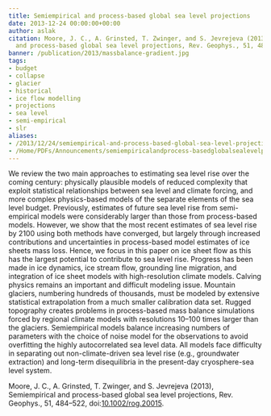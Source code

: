```yaml
---
title: Semiempirical and process-based global sea level projections
date: 2013-12-24 00:00:00+00:00
author: aslak
citation: Moore, J. C., A. Grinsted, T. Zwinger, and S. Jevrejeva (2013), Semiempirical
  and process-based global sea level projections, Rev. Geophys., 51, 484–522, doi:10.1002/rog.20015"
banner: /publication/2013/massbalance-gradient.jpg
tags:
- budget
- collapse
- glacier
- historical
- ice flow modelling
- projections
- sea level
- semi-empirical
- slr
aliases:
- /2013/12/24/semiempirical-and-process-based-global-sea-level-projections/
- /Home/PDFs/Announcements/semiempiricalandprocess-basedglobalsealevelprojections
---
```


We review the two main approaches to estimating sea level rise over the coming century: physically plausible models of reduced complexity that exploit statistical relationships between sea level and climate forcing, and more complex physics-based models of the separate elements of the sea level budget. Previously, estimates of future sea level rise from semi-empirical models were considerably larger than those from process-based models. <!--more-->However, we show that the most recent estimates of sea level rise by 2100 using both methods have converged, but largely through increased contributions and uncertainties in process-based model estimates of ice sheets mass loss. Hence, we focus in this paper on ice sheet flow as this has the largest potential to contribute to sea level rise. Progress has been made in ice dynamics, ice stream flow, grounding line migration, and integration of ice sheet models with high-resolution climate models. Calving physics remains an important and difficult modeling issue. Mountain glaciers, numbering hundreds of thousands, must be modeled by extensive statistical extrapolation from a much smaller calibration data set. Rugged topography creates problems in process-based mass balance simulations forced by regional climate models with resolutions 10–100 times larger than the glaciers. Semiempirical models balance increasing numbers of parameters with the choice of noise model for the observations to avoid overfitting the highly autocorrelated sea level data. All models face difficulty in separating out non-climate-driven sea level rise (e.g., groundwater extraction) and long-term disequilibria in the present-day cryosphere-sea level system.





Moore, J. C., A. Grinsted, T. Zwinger, and S. Jevrejeva (2013), Semiempirical and process-based global sea level projections, Rev. Geophys., 51, 484–522, doi:[10.1002/rog.20015](http://dx.doi.org/10.1002/rog.20015).